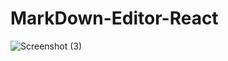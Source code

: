 # MarkDown-Editor-React

![Screenshot (3)](https://github.com/pratik9851/MarkDown-Editor-React/assets/63862101/64edf006-bdfd-4335-ac8e-8b5ceef09a44)
